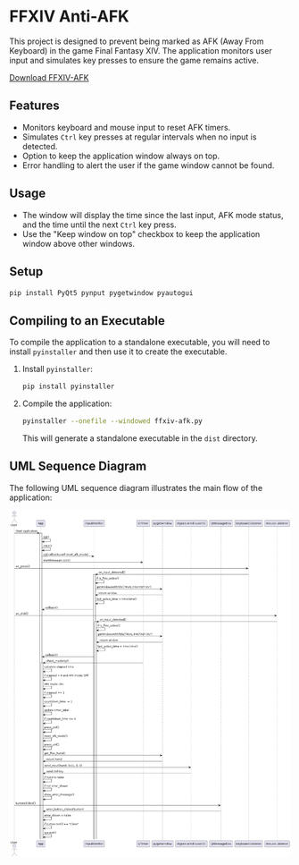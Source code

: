 # FFXIV Anti-AFK

This project is designed to prevent being marked as AFK (Away From Keyboard) in the game Final Fantasy XIV. The application monitors user input and simulates key presses to ensure the game remains active.

[Download FFXIV-AFK](https://github.com/Brappp/FFXIV-AFK/releases/tag/v1)

## Features

- Monitors keyboard and mouse input to reset AFK timers.
- Simulates `Ctrl` key presses at regular intervals when no input is detected.
- Option to keep the application window always on top.
- Error handling to alert the user if the game window cannot be found.

## Usage

- The window will display the time since the last input, AFK mode status, and the time until the next `Ctrl` key press.
- Use the "Keep window on top" checkbox to keep the application window above other windows.

## Setup

```
pip install PyQt5 pynput pygetwindow pyautogui
```

## Compiling to an Executable

To compile the application to a standalone executable, you will need to install `pyinstaller` and then use it to create the executable.

1. Install `pyinstaller`:
    ```bash
    pip install pyinstaller
    ```

2. Compile the application:
    ```bash
    pyinstaller --onefile --windowed ffxiv-afk.py
    ```

   This will generate a standalone executable in the `dist` directory.

## UML Sequence Diagram

The following UML sequence diagram illustrates the main flow of the application:

![UML Sequence Diagram](https://github.com/Brappp/FFXIV-AFK/blob/main/uml.jpeg)

